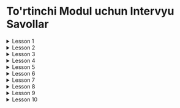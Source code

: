 # To'rtinchi Modul uchun Intervyu Savollar

<details>
<summary>Lesson 1</summary>
    <ul>
        <details>
            <summary>Lesson 1.1 (Multithreading)</summary>
            <ul>
                <li>Multitasking nima ?</li>
                <li>Multitasking va Multithreading o'rtasidagi farq ?</li>
                <li>Concurrency nima ?</li>
                <li>Thread nima ?</li>
                <li>Process nima ?</li>
                <li>Thread va Process o'rtasidagi farq ?</li>
            </ul>
        </details>
    </ul>
    <ul>
        <details>
            <summary>Lesson 1.2 (Threads)</summary>
            <ul>
                <li>Java-da nechi xil usulda thread yaratish mumkin ?</li>
                <li>Runnable nima ?</li>
                <li>Threadni Runnable bilan yaratgan yaxshimi yoki Thread class orqalimi ?</li>
                <li>Thread class ni join() method nima uchun ishlatiladi ?</li>
                <li>Thread class ni stop() method nima uchun ishlatiladi ?</li>
                <li>Thread class ni getState() method nima uchun ishlatiladi ?</li>
                <li>Thread classning yield() method qiladi ?</li>
                <li>Java-da 2ta thread o'rtasida ma'lumotlarni qanday almashadi ?</li>
            </ul>
        </details>
    </ul>
    <ul>
        <details>
            <summary>Lesson 1.3 (Life Cycle of a Thread)</summary>
            <ul>
                <li>Threadni life cycleni tushintirib bering ?</li>
                <li>sleep() va wait() methodlari o'rtasidagi farq ?</li>
                <li>Threadning state qachon RUNING o'zgaradi ?</li>
                <li>Threadning state qachon DEAD o'zgaradi ?</li>
                <li>Thread o'chirishimiz mumkinmi ? bo'lsa qanday ?</li>
            </ul>
        </details>
    </ul>
    <ul>
        <details>
            <summary>Lesson 1.4 (Thread Properties)</summary>
            <ul>
                <li>Thread class currentThread method nima uchun kerak ?</li>
                <li>Daemon thread qanday thread ?</li>
                <li>Daemon thread qachon foydalanish kerak ?</li>
                <li>Thread priority nima ?</li>
                <li>Thread priority yuqori bo'lgan threadlar bilan past bo'lgan thread o'rtasidagi farq ?</li>
            </ul>
        </details>
    </ul>
</details>

<details>
<summary>Lesson 2</summary>
    <ul>
        <details>
            <summary>Lesson 2.1 (Race Condition)</summary>
            <ul>
                <li>Race condition qanday muammo ?</li>
                <li>Race condition qanday qilib oldini olishimiz mumkin ?</li>
                <li>Lock nima ?</li>
                <li>ReentrantLock qanday class ?</li>
                <li>ReentrantLock va Synchronized keyword o'rtasidagi farqi ?</li>
                <li>Synchronized keywordidan ReetrantLock class qanday afzalliklari bor ?</li>
            </ul>
        </details>
    </ul>
    <ul>
        <details>
            <summary>Lesson 2.2 (Condition Objects)</summary>
            <ul>
                <li>Condition nima ?</li>
                <li>Condition interface nima uchun ishlatilishi tushintirib bering.</li>
            </ul>
        </details>
    </ul>
    <ul>
        <details>
            <summary>Lesson 2.3 (Synchronized Method and Blocks)</summary>
            <ul>
                <li>Synchronized nima ?</li>
                <li>Nechi xil levelda synchronized keyword ishlatishimiz mumkin ?</li>
                <li>Nima uchun wait() va notify() methodlar synchronized blockdan chaqiriladi ?</li>
                <li>Synchronized method va block farqi ?</li>
                <li>Static synchronized method bilan synchronized method farqi ?</li>
            </ul>
        </details>
    </ul>
    <ul>
        <details>
            <summary>Lesson 2.4 (Volatile)</summary>
            <ul>
                <li>Volatile nima ?</li>
                <li>Volatile keywordni nimalarga nisbatan qo'llashimiz mumkin ?</li>
                <li>Volatile keyword class thread safe qiladimi ?</li>
                <li>Volatile keyword afzalliklari va kamchiliklari ?</li>
            </ul>
        </details>
    </ul>
    <ul>
        <details>
            <summary>Lesson 2.5 (Deadlock)</summary>
            <ul>
                <li>Deadlock nima ? misol keltiring.</li>
                <li>Thread Deadlock holatiga tushib qolmasligi uchun nima qilishimz kerak ?</li>
                <li>Livelock va Deadlock o'rtasidagi farq ?</li>
            </ul>
        </details>
    </ul>
</details>

<details>
<summary>Lesson 3</summary>
    <ul>
        <details>
            <summary>Lesson 3.1 (Atomics)</summary>
            <ul>
                <li>Atomics nima ?</li>
                <li>Nima uchun Atomic Classlar foydalanishimiz kerak ?</li>
                <li>Atomic Operation qanday ishlaydi ?</li>
                <li>CAS nima ? CAS qanday ishlashni tushintirib bering.</li>
                <li>Atomic classlar threadlarni blocklamasdan turib classni thread safe qilishi mumkin ?</li>
                <li>Atomic classlarni afzalliklari ?</li>
            </ul>
        </details>
    </ul>
    <ul>
        <details>
            <summary>Lesson 3.2 (Thread-safe collections)</summary>
            <ul>
                <li>Java-da nechi xil yo'l bilan classni thread-safe qilishimiz mumkin ?</li>
                <li>Java-da nechta thread safe collectionlar bor ?</li>
                <li>ConcurrentHashMap nima ?</li>
                <li>ArrayList ni thread-safe qilishimiz mumkinmi ?</li>
            </ul>
        </details>
    </ul>
    <ul>
        <details>
            <summary>Lesson 3.3 (Immutable class)</summary>
            <ul>
                <li>Immutable class nima ?</li>
                <li>Immutable classni o'zimiz yaratishimiz mumkinmi ?</li>
                <li>Mumkin bo'lsa qanday qilib yaratamiz ?</li>
                <li>Java-dagi immutable classlarni sanab bering ?</li>
                <li>Immutable classlar thread-safemi ?</li>
                <li>Thread-safe bo'lsa nima uchun ?</li>
            </ul>
        </details>
    </ul>
</details>

<details>
<summary>Lesson 4</summary>
    <ul>
        <details>
            <summary>Lesson 4.1 (Tasks and Thread Pools)</summary>
            <ul>
                <li>Thread Pools nima ?</li>
                <li>Executor Framework qanday framework ?</li>
                <li>Executor Framework nima maqsadda Javani 5chi versiyasida qoshilgan ?</li>
                <li>Executorlar qanday ishlashni tushintirib bering.</li>
                <li>Executor Framework afzalliklari ?</li>
                <li>Javada nechi xil Executor mavjud ?</li>
                <li>Executor tasklarni nimada saqlaydi ?</li>
                <li>Executorlarni nechi xil usulda o'chirishimiz mumkin ?</li>
            </ul>
        </details>
    </ul>
    <ul>
        <details>
            <summary>Lesson 4.2 (Callable and Future)</summary>
            <ul>
                <li>Callable nima ?</li>
                <li>Future nima ?</li>
                <li>Callable va Runnable o'rtasidagi farq ?</li>
                <li>FutureTask nima ?</li>
                <li>Future class isDone() nima uchun ishlatiladi ?</li>
                <li>Future class get() nima uchun ishlatiladi ?</li>
            </ul>
        </details>
    </ul>
    <ul>
        <details>
            <summary>Lesson 4.3 (ThreadLocal class)</summary>
            <ul>
                <li>ThreadLocal nima ?</li>
                <li>ThreadLocalRandom nima ?</li>
                <li>ThreadLocal qanday holatlarda foydalanishimiz kerak ?</li>
                <li>ThreadLocal withInitial() static method nima uchun ishlatamiz ?</li>
            </ul>
        </details>
    </ul>
</details>

<details>
<summary>Lesson 5</summary>
    <ul>
        <details>
            <summary>Lesson 5.1 (Fork Join Pool)</summary>
            <ul>
                <li>Fork Join Framework nima ?</li>
                <li>Fork Join Framework nima uchun javaga qo'shilgan ?</li>
                <li>Fork Join Frameworkni afzalliklari ?</li>
                <li>Fork Join Frameworkni tasklari o'chirtga qo'yish uchun qaysi queuedan foydalanadi ?</li>
                <li>Fork Join Framework va Executor Framework o'rtasidagi farq ?</li>
            </ul>
        </details>
    </ul>
    <ul>
        <details>
            <summary>Lesson 5.2 (Asynchronous Computations)</summary>
            <ul>
                <li>Asynchronous programming nima ?</li>
                <li>CompletableFuture nima ?</li>
                <li>CompletableFuture nima uchun ishlatiladi ?</li>
                <li>CompletableFuture va Future o'rtasidagi farq ?</li>
                <li>CompletableFuture thenApply() method nima uchun ishlatiladi ?</li>
                <li>CompletableFuture thenCompose() method nima uchun ishlatiladi ?</li>
            </ul>
        </details>
    </ul>
    <ul>
        <details>
            <summary>Lesson 5.3 (Singleton Design Pattern Issue with Multithreading)</summary>
            <ul>
                <li>Singleton Design Pattern nima ?</li>
            </ul>
        </details>
    </ul>
</details>

<details>
<summary>Lesson 6</summary>
    <ul>
        <details>
            <summary>Lesson 6.1 (Date and Calendar classes)</summary>
            <ul>
                <li>Date nima ?</li>
                <li>Calendar nima ?</li>
                <li>Calendar, Date classlarni nima uchun ishlatamiz ?</li>
                <li>Date classni kamchiliklari ?</li>
                <li>Calendar classni kamchiliklari ?</li>
                <li>SimpleDateFormat nima ?</li>
                <li>SimpleDateFormat format() method nima uchun ishlatamiz ?</li>
            </ul>
        </details>
    </ul>
    <ul>
        <details>
            <summary>Lesson 6.2 (Time API)</summary>
            <ul>
                <li>Time API nima ?</li>
                <li>Time API nima uchun Java 8ga qo'shilgan ?</li>
                <li>Duration nima ?</li>
                <li>Period nima ?</li>
                <li>Date va LocalDate o'rtasidagi farq ?</li>
                <li>Date va ZonedDate o'rtasidagi farq ?</li>
                <li>Time va LocalTime o'rtasidagi farq ?</li>
            </ul>
        </details>
    </ul>
</details>

<details>
<summary>Lesson 7</summary>
    <ul>
        <details>
            <summary>Lesson 7.1 (Input/Output Streams)</summary>
            <ul>
                <li>Input/Output Stream nima ?</li>
                <li>File class nima ?</li>
                <li>FileInputStream va FileOutputStream classlarni tushintirib bering ?</li>
                <li>DataInputStream va DataOutputStream classlarni tushintirib bering ?</li>
                <li>FileReader va FileWriter classlari nima uchun ishlatiladi ?</li>
                <li>FileReader va FileWriter classlari nima uchun ishlatiladi ?</li>
                <li>BufferedReader va BufferedWriter classlari nima uchun ishlatiladi ?</li>
                <li>File(Reader/Writer) va Buffered(Reader/Writer) o'rtasidagi farq ?</li>
            </ul>
        </details>
    </ul>
    <ul>
        <details>
            <summary>Lesson 7.2 (NIO)</summary>
            <ul>
                <li>NIO nima ?</li>
                <li>NIO nima uchun Java-ni 7chi o'zgartirishlar kiritildi ?</li>
                <li>Oddiy I/O stream bilan NIO nima farqi bor ?</li>
            </ul>
        </details>
    </ul>
    <ul>
        <details>
            <summary>Lesson 7.3 (Serialization and Deserialization)</summary>
            <ul>
                <li>Serialization nima ?</li>
                <li>Deserialization nima ?</li>
                <li>Externalization nima ?</li>
                <li>Externalizable va Serializable interfacelari o'rtasidagi farq ?</li>
                <li>SerialVersionUID nima ?</li>
                <li>marker interface nima ?</li>
                <li>transient nima ?</li>
                <li>static o'zgaruvchilar serialize bo'ladimi ?</li>
            </ul>
        </details>
    </ul>
</details>

<details>
<summary>Lesson 8</summary>
    <ul>
        <details>
            <summary>Lesson 8.1 (Regexp)</summary>
            <ul>
                <li>Regular Expression nima ?</li>
                <li>Regular Expression nima uchun ishlatiladi ?</li>
                <li>Pattern nima ?</li>
                <li>Matcher nima ?</li>
                <li>Pattern classini matcher() method nima uchun ishlatiladi ?</li>
                <li>Matcher classini matches() method nima uchun ishlatiladi ?</li>
                <li>Matcher classini find() method nima uchun ishlatiladi ?</li>
            </ul>
        </details>
    </ul>
</details>

<details>
<summary>Lesson 9</summary>
    <ul>
        <details>
            <summary>Lesson 9.1 (Git)</summary>
            <ul>
                <li>Git nima ? Uni qanday ishlatishimiz mumkin.</li>
                <li>Version of control nima ?</li>
                <li>git bizga nima uchun kerak nima ?</li>
                <li>git 'pull request' va 'psuh request' larni o'rtasida nima farq bor ?</li>
            </ul>
        </details>
    </ul>
    <ul>
        <details>
            <summary>Lesson 9.2 (Github)</summary>
            <ul>
                <li>Github nima ?</li>
                <li>Git va Github o'rtasidagi farq ?</li>
                <li>Gitda merge qilish nima ?</li>
                <li>Git repository nima ?</li>
                <li>Git clone nima qiladi ?</li>
            </ul>
        </details>
    </ul>
</details>

<details>
<summary>Lesson 10</summary>
    <ul>
        <details>
            <summary>Lesson 10 (Logging)</summary>
            <ul>
                <li>Logging nima ?</li>
                <li>Log tashlash bizga nima uchun kerak ?</li>
                <li>Logging javani nechinchi versiyasida qo'shilgan ?</li>
                <li>necha xil log level bor ?</li>
            </ul>
        </details>
    </ul>
</details>



